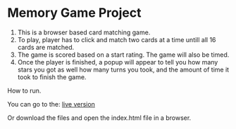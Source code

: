 # Memory Game Project

1. This is a browser based card matching game.
2. To play, player has to click and match two cards at a time untill all 16 cards are matched.
3. The game is scored based on a start rating. The game will also be timed.
4. Once the player is finished, a popup will appear to tell you how many stars you got as well
   how many turns you took, and the amount of time it took to finish the game. 

How to run.

You can go to the:
[live version](https://apk29.github.io/memoryGame/)

Or download the files and open the index.html file in a browser. 


